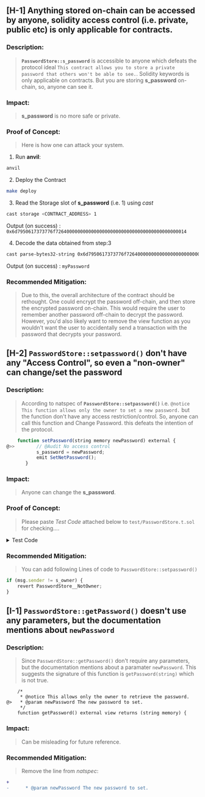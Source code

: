 ## [H-1] Anything stored on-chain can be accessed by anyone, solidity access control (i.e. private, public etc) is only applicable for contracts.

### Description:
> **`PasswordStore::s_password`** is accessible to anyone which defeats the protocol ideal `This contract allows you to store a private password that others won't be able to see.`. Solidity keywords is only applicable on contracts. But you are storing **s_password** on-chain, so, anyone can see it.

### Impact: 
> **s_password** is no more safe or private.

### Proof of Concept:
> Here is how one can attack your system.

1. Run **anvil**:
```bash
anvil
```

2. Deploy the Contract
```bash
make deploy
```

3. Read the Storage slot of **s_password** (i.e. 1) using *cast*
```bash
cast storage <CONTRACT_ADDRESS> 1
```
Output (on success) : `0x6d7950617373776f726400000000000000000000000000000000000000000014`

4. Decode the data obtained from step:3
```bash
cast parse-bytes32-string 0x6d7950617373776f726400000000000000000000000000000000000000000014
```
Output (on success) : `myPassword`

### Recommended Mitigation:
>Due to this, the overall architecture of the contract should be rethought. One could encrypt the password off-chain, and then store the encrypted password on-chain. This would require the user to remember another password off-chain to decrypt the password. However, you'd also likely want to remove the view function as you wouldn't want the user to accidentally send a transaction with the password that decrypts your password.  

## [H-2] `PasswordStore::setpassword()` don't have any "Access Control", so even a "non-owner" can change/set the password

### Description:
> According to natspec of **`PasswordStore::setpassword()`** i.e. `@notice This function allows only the owner to set a new password.` but the function don't have any access restriction/control. So, anyone can call this function and Change Password. this defeats the intention of the protocol.

```javascript
    function setPassword(string memory newPassword) external {
@>>        // @Audit No access control
           s_password = newPassword;
           emit SetNetPassword();
       }
```

### Impact: 
> Anyone can change the **s_password**.

### Proof of Concept:
> Please paste *Test Code* attached below to `test/PasswordStore.t.sol` for checking....

<details>
<summary>Test Code</summary>

```javascript
function test_nan_owner_can_set_password(address randomAddress) public {
        vm.prank(owner);
        string memory owner_pass = passwordStore.getPassword();

        string memory hackedPassword = "HackedPassword";
        vm.prank(randomAddress);
        passwordStore.setPassword(hackedPassword);

        vm.prank(owner);
        string memory owner_pass_now = passwordStore.getPassword();

        // To prove:: owner_pass_now != Password set by owner (i.e. owner_pass) + owner_pass_now == HackedPassword
        assert(keccak256(abi.encodePacked(owner_pass)) != keccak256(abi.encodePacked(owner_pass_now)));
        assert(keccak256(abi.encodePacked(hackedPassword)) == keccak256(abi.encodePacked(owner_pass_now)));
    }
```

</details>

### Recommended Mitigation:
> You can add following Lines of code to `PasswordStore::setpassword()`

```javascript
if (msg.sender != s_owner) {
    revert PasswordStore__NotOwner;
}
```

## [I-1] `PasswordStore::getPassword()` doesn't use any parameters, but the documentation mentions about `newPassword`

### Description:
> Since `PasswordStore::getPassword()` don't require any parameters, but the documentation mentions about a paramater `newPassword`. This suggests the signature of this function is `getPassword(string)` which is not true.

```
    /*
     * @notice This allows only the owner to retrieve the password.
@>   * @param newPassword The new password to set.
     */
    function getPassword() external view returns (string memory) {
```

### Impact: 
> Can be misleading for future reference.

### Recommended Mitigation:
> Remove the line from *natspec*:

```diff
+
-      * @param newPassword The new password to set.
```